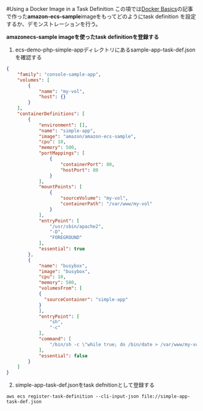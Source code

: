 #Using a Docker Image in a Task Definition
この項では[Docker Basics]()の記事で作った**amazon-ecs-sample**imageをもってどのようにtask definition を設定するか、デモンストレーションを行う。

**__amazonecs-sample__ imageを使ったtask definitionを登録する**
1. ecs-demo-php-simple-appディレクトリにあるsample-app-task-def.jsonを確認する
```json
{
    "family": "console-sample-app",
    "volumes": [
        {
            "name": "my-vol",
            "host": {}
        }
    ],
    "containerDefinitions": [
        {
            "environment": [],
            "name": "simple-app",
            "image": "amazon/amazon-ecs-sample",
            "cpu": 10,
            "memory": 500,
            "portMappings": [
                {
                    "containerPort": 80,
                    "hostPort": 80
                }
            ],
            "mountPoints": [
                {
                    "sourceVolume": "my-vol",
                    "containerPath": "/var/www/my-vol"
                }
            ],
            "entryPoint": [
                "/usr/sbin/apache2",
                "-D",
                "FOREGROUND"
            ],
            "essential": true
        },
        {
            "name": "busybox",
            "image": "busybox",
            "cpu": 10,
            "memory": 500,
            "volumesFrom": [
            {
              "sourceContainer": "simple-app"
            }
            ],
            "entryPoint": [
                "sh",
                "-c"
            ],
            "command": [
                "/bin/sh -c \"while true; do /bin/date > /var/www/my-vol/date; sleep 1; done\""
            ],
            "essential": false
        }
    ]
}
```
2. simple-app-task-def.jsonをtask defnitionとして登録する
```
aws ecs register-task-definition --cli-input-json file://simple-app-task-def.json
```